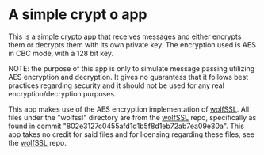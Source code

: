# A simple crypt o app
This is a simple crypto app that receives messages and either encrypts them or decrypts them with its own private key. The encryption used is AES in CBC mode, with a 128 bit key. 

NOTE: the purpose of this app is only to simulate message passing utilizing AES encryption and decryption. It gives no guarantess that it follows best practices regarding security and it should not be used for any real encryption/decryption purposes.

This app makes use of the AES encryption implementation of [wolfSSL](https://github.com/wolfSSL/wolfssl). All files under the "wolfssl" directory are from the [wolfSSL](https://github.com/wolfSSL/wolfssl) repo, specifically as found in commit "802e3127c0455afd1d1b5f8d1eb72ab7ea09e80a". This app takes no credit for said files and for licensing regarding these files, see the [wolfSSL](https://github.com/wolfSSL/wolfssl) repo.